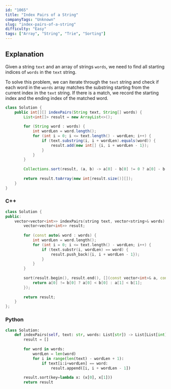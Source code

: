 ```yaml
---
id: "1065"
title: "Index Pairs of a String"
companyTags: "Unknown"
slug: "index-pairs-of-a-string"
difficulty: "Easy"
tags: ["Array", "String", "Trie", "Sorting"]
---
```


## Explanation

Given a string `text` and an array of strings `words`, we need to find all starting indices of `words` in the `text` string.

To solve this problem, we can iterate through the `text` string and check if each word in the `words` array matches the substring starting from the current index in the `text` string. If there is a match, we record the starting index and the ending index of the matched word.

```java
class Solution {
    public int[][] indexPairs(String text, String[] words) {
        List<int[]> result = new ArrayList<>();
        
        for (String word : words) {
            int wordLen = word.length();
            for (int i = 0; i <= text.length() - wordLen; i++) {
                if (text.substring(i, i + wordLen).equals(word)) {
                    result.add(new int[] {i, i + wordLen - 1});
                }
            }
        }
        
        Collections.sort(result, (a, b) -> a[0] - b[0] != 0 ? a[0] - b[0] : a[1] - b[1]);
        
        return result.toArray(new int[result.size()][]);
    }
}
```

### C++

```cpp
class Solution {
public:
    vector<vector<int>> indexPairs(string text, vector<string>& words) {
        vector<vector<int>> result;
        
        for (const auto& word : words) {
            int wordLen = word.length();
            for (int i = 0; i <= text.length() - wordLen; i++) {
                if (text.substr(i, wordLen) == word) {
                    result.push_back({i, i + wordLen - 1});
                }
            }
        }
        
        sort(result.begin(), result.end(), [](const vector<int>& a, const vector<int>& b) {
            return a[0] != b[0] ? a[0] < b[0] : a[1] < b[1];
        });
        
        return result;
    }
};
```

### Python

```python
class Solution:
    def indexPairs(self, text: str, words: List[str]) -> List[List[int]]:
        result = []
        
        for word in words:
            wordLen = len(word)
            for i in range(len(text) - wordLen + 1):
                if text[i:i+wordLen] == word:
                    result.append([i, i + wordLen - 1])
        
        result.sort(key=lambda x: (x[0], x[1]))
        return result
```